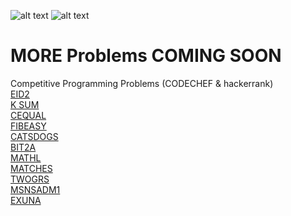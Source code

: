 ![alt text](https://hacktoberfest.digitalocean.com/assets/logo-hf19-header-8245176fe235ab5d942c7580778a914110fa06a23c3d55bf40e2d061809d8785.svg)
![alt text](https://github.com/shashank077/Problems/blob/master/a12b438012c5b6d241997ecabf1847cc.png)
# MORE Problems COMING SOON
Competitive Programming Problems (CODECHEF &amp; hackerrank)\
[EID2](https://www.codechef.com/problems/EID2)\
[K SUM](https://www.codechef.com/ALCM2019/problems/ALC002)\
[CEQUAL](https://www.codechef.com/problems/CEQUAL)\
[FIBEASY](https://www.codechef.com/SEPT19B/problems/FIBEASY)\
[CATSDOGS](https://www.codechef.com/problems/CATSDOGS)\
[BIT2A](https://www.codechef.com/BIT22019/problems/BIT2A)\
[MATHL](https://www.codechef.com/BIT22019/problems/MATHL)\
[MATCHES](https://www.codechef.com/COOK110B/problems/MATCHES)\
[TWOGRS](https://www.codechef.com/COOK110B/problems/TWOGRS)\
[MSNSADM1](https://www.codechef.com/AUG19B/problems/MSNSADM1)\
[EXUNA](https://www.codechef.com/problems/EXUNA)


